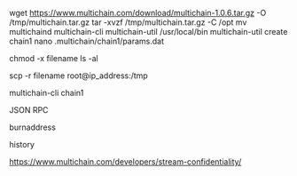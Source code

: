 wget https://www.multichain.com/download/multichain-1.0.6.tar.gz -O /tmp/multichain.tar.gz
tar -xvzf /tmp/multichain.tar.gz -C /opt
mv multichaind multichain-cli multichain-util /usr/local/bin
multichain-util create chain1
nano .multichain/chain1/params.dat 

chmod -x filename
ls -al

scp -r filename root@ip_address:/tmp

multichain-cli chain1 
>>



JSON RPC

burnaddress


history

https://www.multichain.com/developers/stream-confidentiality/